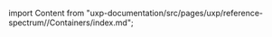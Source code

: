 
import Content from "uxp-documentation/src/pages/uxp/reference-spectrum//Containers/index.md";

<Content query="product=photoshop"/>
